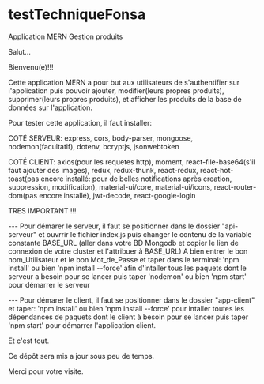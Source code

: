 # testTechniqueFonsa
Application MERN Gestion produits

Salut...

Bienvenu(e)!!!

Cette application MERN a pour but aux utilisateurs de s'authentifier sur l'application puis pouvoir ajouter, modifier(leurs propres produits), 
supprimer(leurs propres produits), et afficher les produits de la base de données sur l'application.

Pour tester cette application, il faut installer:

COTÉ SERVEUR: express, cors, body-parser, mongoose, nodemon(facultatif), dotenv, bcryptjs, jsonwebtoken

COTÉ CLIENT: axios(pour les requetes http), moment, react-file-base64(s'il faut ajouter des images), redux, redux-thunk, 
react-redux, react-hot-toast(pas encore installé: pour de belles notifications après creation, suppression, modification),
material-ui/core, material-ui/icons, react-router-dom(pas encore installé), jwt-decode, react-google-login

TRES IMPORTANT !!!

--- Pour démarer le serveur, il faut se positionner dans le dossier "api-serveur" et ouvrrir le fichier index.js puis changer le contenu de la  variable constante BASE_URL (aller dans votre BD Mongodb et copier le lien de connexion de votre cluster et l'attribuer à BASE_URL)
A bien entrer le bon nom_Utilisateur et le bon Mot_de_Passe
et taper dans le terminal: 'npm install' ou bien 'npm install --force' afin d'intaller tous les paquets dont le serveur a besoin pour se lancer puis taper 'nodemon' ou bien 'npm start' pour démarrer le serveur

--- Pour démarer le client, il faut se positionner dans le dossier "app-client" et taper: 'npm install' ou bien 'npm install --force' pour intaller toutes les dépendances de paquets dont le client à besoin pour se lancer puis taper 'npm start' pour démarrer l'application client.


Et c'est tout.


Ce dépôt sera mis a jour sous peu de temps.


Merci pour votre visite.
